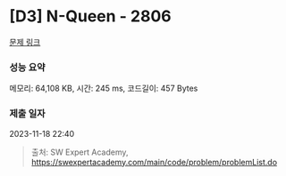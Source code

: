 # [D3] N-Queen - 2806 

[문제 링크](https://swexpertacademy.com/main/code/problem/problemDetail.do?contestProbId=AV7GKs06AU0DFAXB) 

### 성능 요약

메모리: 64,108 KB, 시간: 245 ms, 코드길이: 457 Bytes

### 제출 일자

2023-11-18 22:40



> 출처: SW Expert Academy, https://swexpertacademy.com/main/code/problem/problemList.do